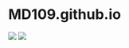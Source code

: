 # MD109.github.io

<img src="![File_000](https://user-images.githubusercontent.com/75944466/102226510-77371280-3eb6-11eb-8f5a-7c989741230b.jpg)">

<img src="![Copy of IMG_0345](https://user-images.githubusercontent.com/75944466/102226634-9b92ef00-3eb6-11eb-867e-00143a574ab8.jpg)">
